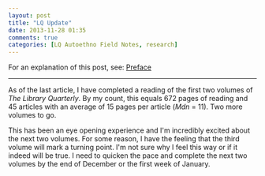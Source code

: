 ```yaml
---
layout: post
title: "LQ Update"
date: 2013-11-28 01:35
comments: true
categories: [LQ Autoethno Field Notes, research]
---
```


For an explanation of this post, see:
[Preface](/blog/2013/08/14/lq-autoethnography-research-journal-preface/)

---

As of the last article, I have completed a reading of the
first two volumes of *The Library Quarterly*. By my count,
this equals 672 pages of reading and 45 articles with an
average of 15 pages per article (*Mdn* = 11). Two more volumes to
go.

This has been an eye opening experience and I'm incredibly
excited about the next two volumes. For some reason, I have the
feeling that the third volume will mark a turning point. I'm not
sure why I feel this way or if it indeed will be true. I need to
quicken the pace and complete the next two volumes by the end of
December or the first week of January.
